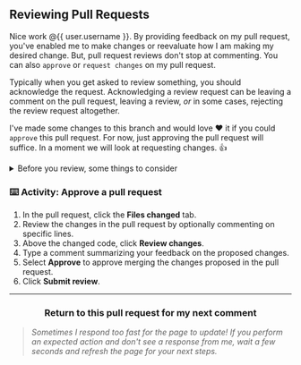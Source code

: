 ## Reviewing Pull Requests

Nice work @{{ user.username }}. By providing feedback on my pull request, you've enabled me to make changes or reevaluate how I am making my desired change. But, pull request reviews don't stop at commenting. You can also `approve` or `request changes` on my pull request.

Typically when you get asked to review something, you should acknowledge the request. Acknowledging a review request can be leaving a comment on the pull request, leaving a review, _or_ in some cases, rejecting the review request altogether.

I've made some changes to this branch and would love :heart: it if you could `approve` this pull request. For now, just approving the pull request will suffice. In a moment we will look at requesting changes. :+1:

<details><summary>Before you review, some things to consider</summary>

#### Discern the context

Reviewing the title and body of the pull request should help you understand the intended change and the reasoning behind the change. This clarification _should_ help you identify limitations, boundaries, and other context that could prevent the pull request from being merged in its current state.

#### Observing the progress

As a reviewer, there are certain attributes to look for when identifying how to best provide feedback to the author of a pull request. For early stage pull requests, reviews should focus on the general direction of the changes. Identifying if the pull request's goal is feasible than nitpicking the style, polish, or wording of the change. Pull requests that are closer to being done should receive a robust review. Manually testing the changes in a staging environment or running automated tests against the changes are all methods to ensure the merged changes won't break your project. 

Regardless of the stage of the pull request, it is important to prioritize your feedback on the most essential changes, suggest changes for minor issues, and open a separate pull request against the author's branch when suggesting major changes.

</details>

### :keyboard: Activity: Approve a pull request

1. In the pull request, click the **Files changed** tab.
1. Review the changes in the pull request by optionally commenting on specific lines.
1. Above the changed code, click **Review changes**.
1. Type a comment summarizing your feedback on the proposed changes.
1. Select **Approve** to approve merging the changes proposed in the pull request.
1. Click **Submit review**.

<hr>
<h3 align="center">Return to this pull request for my next comment</h3>

> _Sometimes I respond too fast for the page to update! If you perform an expected action and don't see a response from me, wait a few seconds and refresh the page for your next steps._
